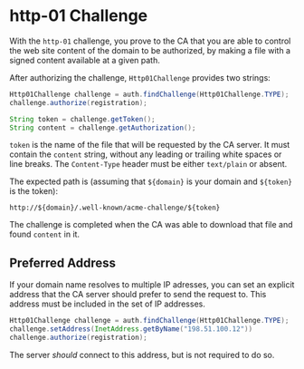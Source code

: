 # http-01 Challenge

With the `http-01` challenge, you prove to the CA that you are able to control the web site content of the domain to be authorized, by making a file with a signed content available at a given path.

After authorizing the challenge, `Http01Challenge` provides two strings:

```java
Http01Challenge challenge = auth.findChallenge(Http01Challenge.TYPE);
challenge.authorize(registration);

String token = challenge.getToken();
String content = challenge.getAuthorization();
```

`token` is the name of the file that will be requested by the CA server. It must contain the `content` string, without any leading or trailing white spaces or line breaks. The `Content-Type` header must be either `text/plain` or absent.

The expected path is (assuming that `${domain}` is your domain and `${token}` is the token):

```
http://${domain}/.well-known/acme-challenge/${token}
```

The challenge is completed when the CA was able to download that file and found `content` in it.

## Preferred Address

If your domain name resolves to multiple IP adresses, you can set an explicit address that the CA server should prefer to send the request to. This address must be included in the set of IP addresses.

```java
Http01Challenge challenge = auth.findChallenge(Http01Challenge.TYPE);
challenge.setAddress(InetAddress.getByName("198.51.100.12"))
challenge.authorize(registration);
```

The server _should_ connect to this address, but is not required to do so.

